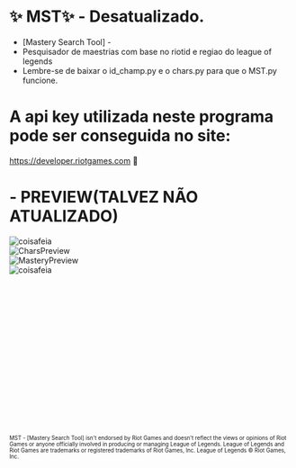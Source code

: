 # ✨ MST✨ - Desatualizado.
- [Mastery Search Tool] -
 - Pesquisador de maestrias com base no riotid e regiao do league of legends
 - Lembre-se de baixar o id_champ.py e o chars.py para que o MST.py funcione.

# A api key utilizada neste programa pode ser conseguida no site: 
https://developer.riotgames.com 🚀<br />

# - PREVIEW(TALVEZ NÃO ATUALIZADO)
![coisafeia](https://github.com/Rifuzada/MST/assets/84077010/8e3b3489-916e-4534-867f-e57488bb7563)<br />
![CharsPreview](https://github.com/Rifuzada/MST/assets/84077010/fb8bc513-e5d6-4fdb-9af8-eb7e7d293c31)<br />
![MasteryPreview](https://github.com/Rifuzada/MST/assets/84077010/075f5290-4b8d-409b-9ebf-fefcdb0fc847)<br />
![coisafeia](https://github.com/Rifuzada/MST/assets/84077010/9c3205e5-ba58-498c-ba08-80688cb4efd2)

<br />
<br />
<br />
<br />
<br />
<br />
<br />
<br />
<br />
<br />
<br />
<br />
<br />
<br />
<br />
<br />
<sup><sub> MST - [Mastery Search Tool] isn't endorsed by Riot Games and doesn't reflect the views or opinions of Riot Games or anyone officially involved in producing or managing League of Legends. League of Legends and Riot Games are trademarks or registered trademarks of Riot Games, Inc. League of Legends © Riot Games, Inc.</sub></sup>
